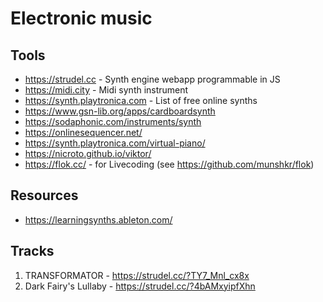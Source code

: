 # Electronic music

## Tools
- https://strudel.cc - Synth engine webapp programmable in JS
- https://midi.city - Midi synth instrument
- https://synth.playtronica.com - List of free online synths
- https://www.gsn-lib.org/apps/cardboardsynth
- https://sodaphonic.com/instruments/synth
- https://onlinesequencer.net/
- https://synth.playtronica.com/virtual-piano/
- https://nicroto.github.io/viktor/
- https://flok.cc/ - for Livecoding (see https://github.com/munshkr/flok)
  

## Resources
- https://learningsynths.ableton.com/

## Tracks
01. TRANSFORMATOR - https://strudel.cc/?TY7_Mnl_cx8x
02. Dark Fairy's Lullaby - https://strudel.cc/?4bAMxyipfXhn
